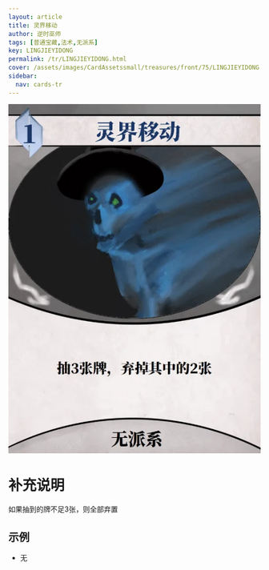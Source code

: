 ```yaml
---
layout: article
title: 灵界移动
author: 逆时巫师
tags: [普通宝藏,法术,无派系]
key: LINGJIEYIDONG
permalink: /tr/LINGJIEYIDONG.html
cover: /assets/images/CardAssetssmall/treasures/front/75/LINGJIEYIDONG.webp
sidebar:
  nav: cards-tr
---
```

![](/assets/images/CardAssets/treasures/front/75/LINGJIEYIDONG.webp)

# 补充说明

如果抽到的牌不足3张，则全部弃置

## 示例

* 无
